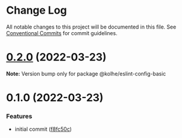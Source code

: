 # Change Log

All notable changes to this project will be documented in this file.
See [Conventional Commits](https://conventionalcommits.org) for commit guidelines.

# [0.2.0](https://github.com/sumitkolhe/eslint-config/compare/v0.1.0...v0.2.0) (2022-03-23)

**Note:** Version bump only for package @kolhe/eslint-config-basic





# 0.1.0 (2022-03-23)


### Features

* initial commit ([f8fc50c](https://github.com/sumitkolhe/eslint-config/commit/f8fc50cdde11071252d850a3cbc9055f018d7afb))
